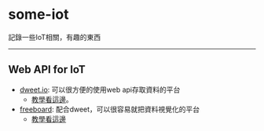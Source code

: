 # some-iot
記錄一些IoT相關，有趣的東西

----
## Web API for IoT

- [dweet.io](http://dweet.io/): 可以很方便的使用web api存取資料的平台
  - [教學看這邊](https://github.com/maloyang/some-iot/blob/master/dweet/dweet.io.ipynb)。
- [freeboard](https://freeboard.io): 配合dweet，可以很容易就把資料視覺化的平台
  - [教學看這邊](freeboard/freeboard.io.ipynb)
  


